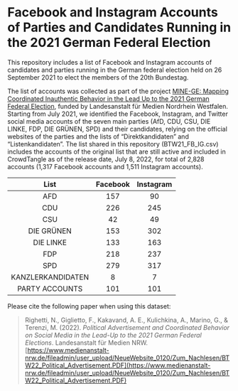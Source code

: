 # Facebook and Instagram Accounts of Parties and Candidates Running in the 2021 German Federal Election

This repository includes a list of Facebook and Instagram accounts of candidates and parties running in the German federal election held on 26 September 2021 to elect the members of the 20th Bundestag.

The list of accounts was collected as part of the project [MINE-GE: Mapping Coordinated Inauthentic Behavior in the Lead Up to the 2021 German Federal Election](https://www.medienanstalt-nrw.de/fileadmin/user_upload/NeueWebsite_0120/Zum_Nachlesen/BTW22_Political_Advertisement.PDF), funded by Landesanstalt für Medien Nordrhein Westfalen. Starting from July 2021, we identified the Facebook, Instagram, and Twitter social media accounts of the seven main parties (AfD, CDU, CSU, DIE LINKE, FDP, DIE GRÜNEN, SPD) and their candidates, relying on the official websites of the parties and the lists of “Direktkandidaten” and “Listenkandidaten”. The list shared in this repository (BTW21_FB_IG.csv) includes the accounts of the original list that are still active and included in CrowdTangle as of the release date, July 8, 2022, for total of 2,828 accounts (1,317 Facebook accounts and 1,511 Instagram accounts).

| List | Facebook  | Instagram  |
| :---:   | :-: | :-: |
| AFD | 157 | 90 |
| CDU | 226 | 245 |
| CSU | 42 | 49 |
| DIE GRÜNEN | 153 | 302 |
| DIE LINKE | 133 | 163 |
| FDP | 218 | 237 |
| SPD | 279 | 317 |
| KANZLERKANDIDATEN | 8 | 7 |
| PARTY ACCOUNTS | 101 | 101 |
     
Please cite the following paper when using this dataset:
> Righetti, N., Giglietto, F., Kakavand, A. E., Kulichkina, A., Marino, G., & Terenzi, M. (2022). *Political Advertisement and Coordinated Behavior on Social Media in the Lead-Up to the 2021 German Federal Elections*. Landesanstalt für Medien NRW. [https://www.medienanstalt-nrw.de/fileadmin/user_upload/NeueWebsite_0120/Zum_Nachlesen/BTW22_Political_Advertisement.PDF](https://www.medienanstalt-nrw.de/fileadmin/user_upload/NeueWebsite_0120/Zum_Nachlesen/BTW22_Political_Advertisement.PDF)


